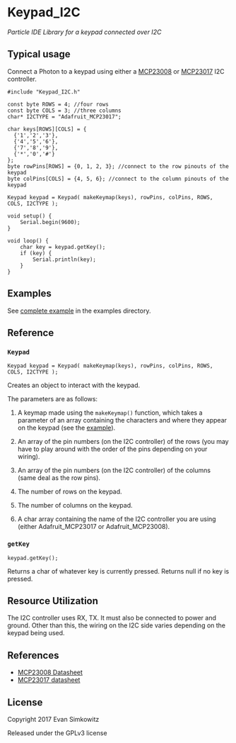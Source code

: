 # Keypad_I2C

_Particle IDE Library for a keypad connected over I2C_

## Typical usage

Connect a Photon to a keypad using either a [MCP23008](https://www.adafruit.com/products/593) or [MCP23017](https://www.adafruit.com/product/732) I2C controller.

```
#include "Keypad_I2C.h"

const byte ROWS = 4; //four rows
const byte COLS = 3; //three columns
char* I2CTYPE = "Adafruit_MCP23017";

char keys[ROWS][COLS] = {
  {'1','2','3'},
  {'4','5','6'},
  {'7','8','9'},
  {'*','0','#'}
};
byte rowPins[ROWS] = {0, 1, 2, 3}; //connect to the row pinouts of the keypad
byte colPins[COLS] = {4, 5, 6}; //connect to the column pinouts of the keypad

Keypad keypad = Keypad( makeKeymap(keys), rowPins, colPins, ROWS, COLS, I2CTYPE );

void setup() {
    Serial.begin(9600);
}

void loop() {
    char key = keypad.getKey();
    if (key) {
        Serial.println(key);
    }
}
```

## Examples

See [complete example](examples/HelloKeypad/HelloKeypad.ino) in the examples directory.

## Reference

### `Keypad`

`Keypad keypad = Keypad( makeKeymap(keys), rowPins, colPins, ROWS, COLS, I2CTYPE );`

Creates an object to interact with the keypad.

The parameters are as follows:
1. A keymap made using the `makeKeymap()` function, which takes a parameter of an array containing the characters and where they appear on the keypad (see the [example](examples/HelloKeypad/HelloKeypad.ino)).

2. An array of the pin numbers (on the I2C controller) of the rows (you may have to play around with the order of the pins depending on your wiring).

3. An array of the pin numbers (on the I2C controller) of the columns (same deal as the row pins).

4. The number of rows on the keypad.

5. The number of columns on the keypad.

6. A char array containing the name of the I2C controller you are using (either Adafruit_MCP23017 or Adafruit_MCP23008).

### `getKey`

`keypad.getKey();`

Returns a char of whatever key is currently pressed. Returns null if no key is pressed.

## Resource Utilization

The I2C controller uses RX, TX. It must also be connected to power and ground. Other than this, the wiring on the I2C side varies depending on the keypad being used.


## References

- [MCP23008 Datasheet](https://cdn-shop.adafruit.com/datasheets/MCP23008.pdf)
- [MCP23017 datasheet](https://cdn-shop.adafruit.com/datasheets/mcp23017.pdf)

## License
Copyright 2017 Evan Simkowitz

Released under the GPLv3 license
